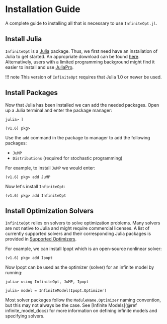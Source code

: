 # Installation Guide
A complete guide to installing all that is necessary to use `InfiniteOpt.jl`.

## Install Julia
`InfiniteOpt` is a [Julia](https://julialang.org/) package. Thus, we first need
have an installation of Julia to get started. An appropriate download can be
found [here](https://julialang.org/downloads/). Alternatively, users with a
limited programming background might find it easier to install and use
[JuliaPro](https://juliacomputing.com/products/juliapro/).

!!! note
    This version of `InfiniteOpt` requires that Julia 1.0 or newer be used.

## Install Packages
Now that Julia has been installed we can add the needed packages. Open up a
Julia terminal and enter the package manager:
```julia-repl
julia> ]

(v1.6) pkg>
```
Use the `add` command in the package to manager to add the following packages:

- `JuMP`
- `Distributions` (required for stochastic programming)

For example, to install `JuMP` we would enter:
```julia-repl
(v1.6) pkg> add JuMP
```

Now let's install `InfiniteOpt`:
```julia-repl
(v1.6) pkg> add InfiniteOpt
```

## Install Optimization Solvers
`InfiniteOpt` relies on solvers to solve optimization problems. Many solvers are
not native to Julia and might require commercial licenses. A list of currently
supported solvers and their corresponding Julia packages is provided in
[Supported Optimizers](@ref).

For example, we can install Ipopt which is an open-source nonlinear solver:
```julia-repl
(v1.6) pkg> add Ipopt
```
Now Ipopt can be used as the optimizer (solver) for an infinite model by running:
```julia-repl
julia> using InfiniteOpt, JuMP, Ipopt

julia> model = InfiniteModel(Ipopt.Optimizer)
```
Most solver packages follow the `ModuleName.Optimizer` naming convention, but
this may not always be the case. See [Infinite Models](@ref infinite_model_docs)
for more information on defining infinite models and specifying solvers.
